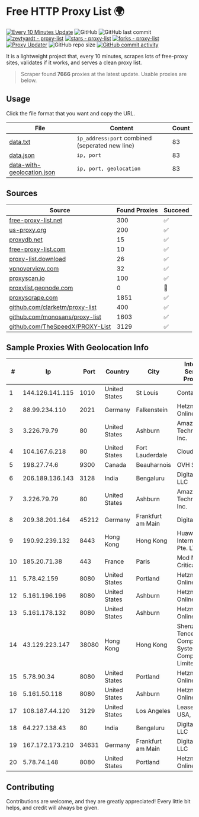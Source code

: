 
# Free HTTP Proxy List 🌍

[![Every 10 Minutes Update](https://github.com/mertguvencli/http-proxy-list/actions/workflows/main.yml/badge.svg?branch=main)](https://github.com/mertguvencli/http-proxy-list/actions/workflows/main.yml)
![GitHub](https://img.shields.io/github/license/mertguvencli/http-proxy-list)
![GitHub last commit](https://img.shields.io/github/last-commit/mertguvencli/http-proxy-list)
[![zevtyardt - proxy-list](https://img.shields.io/static/v1?label=zevtyardt&message=proxy-list&color=blue&logo=github)](https://github.com/zevtyardt/proxy-list "Go to GitHub repo")
[![stars - proxy-list](https://img.shields.io/github/stars/zevtyardt/proxy-list?style=social)](https://github.com/zevtyardt/proxy-list)
[![forks - proxy-list](https://img.shields.io/github/forks/zevtyardt/proxy-list?style=social)](https://github.com/zevtyardt/proxy-list)
[![Proxy Updater](https://github.com/zevtyardt/proxy-list/workflows/Proxy%20Updater/badge.svg)](https://github.com/zevtyardt/proxy-list/actions?query=workflow:"Proxy+Updater")
![GitHub repo size](https://img.shields.io/github/repo-size/zevtyardt/proxy-list)
[![GitHub commit activity](https://img.shields.io/github/commit-activity/m/zevtyardt/proxy-list?logo=commits)](https://github.com/zevtyardt/proxy-list/commits/main)

It is a lightweight project that, every 10 minutes, scrapes lots of free-proxy sites, validates if it works, and serves a clean proxy list.

> Scraper found **7666** proxies at the latest update. Usable proxies are below.

## Usage

Click the file format that you want and copy the URL.

|File|Content|Count|
|----|-------|-----|
|[data.txt](https://raw.githubusercontent.com/mertguvencli/http-proxy-list/main/proxy-list/data.txt)|`ip_address:port` combined (seperated new line)|83|
|[data.json](https://raw.githubusercontent.com/mertguvencli/http-proxy-list/main/proxy-list/data.json)|`ip, port`|83|
|[data-with-geolocation.json](https://raw.githubusercontent.com/mertguvencli/http-proxy-list/main/proxy-list/data-with-geolocation.json)|`ip, port, geolocation`|83|

## Sources

|Source|Found Proxies|Succeed|
|------|-------------|-------|
|[free-proxy-list.net](https://free-proxy-list.net)|300|✅|
|[us-proxy.org](https://www.us-proxy.org)|200|✅|
|[proxydb.net](http://proxydb.net)|15|✅|
|[free-proxy-list.com](https://free-proxy-list.com/?page=&port=&type%5B%5D=http&type%5B%5D=https&up_time=0&search=Search)|10|✅|
|[proxy-list.download](https://www.proxy-list.download/HTTP)|26|✅|
|[vpnoverview.com](https://vpnoverview.com/privacy/anonymous-browsing/free-proxy-servers)|32|✅|
|[proxyscan.io](https://www.proxyscan.io)|100|✅|
|[proxylist.geonode.com](https://proxylist.geonode.com/api/proxy-list?limit=300&page=1&sort_by=lastChecked&sort_type=desc&protocols=http,https)|0|🚫|
|[proxyscrape.com](https://api.proxyscrape.com/v2/?request=displayproxies&protocol=http&timeout=10000&country=all&ssl=all&anonymity=all)|1851|✅|
|[github.com/clarketm/proxy-list](https://raw.githubusercontent.com/clarketm/proxy-list/master/proxy-list-raw.txt)|400|✅|
|[github.com/monosans/proxy-list](https://raw.githubusercontent.com/monosans/proxy-list/main/proxies/http.txt)|1603|✅|
|[github.com/TheSpeedX/PROXY-List](https://raw.githubusercontent.com/TheSpeedX/PROXY-List/master/http.txt)|3129|✅|


## Sample Proxies With Geolocation Info

|#|Ip|Port|Country|City|Internet Service Provider|
|-|--|----|-------|----|-------------------------|
|1|144.126.141.115|1010|United States|St Louis|Contabo Inc.|
|2|88.99.234.110|2021|Germany|Falkenstein|Hetzner Online GmbH|
|3|3.226.79.79|80|United States|Ashburn|Amazon Technologies Inc.|
|4|104.167.6.218|80|United States|Fort Lauderdale|CloudS|
|5|198.27.74.6|9300|Canada|Beauharnois|OVH SAS|
|6|206.189.136.143|3128|India|Bengaluru|DigitalOcean, LLC|
|7|3.226.79.79|80|United States|Ashburn|Amazon Technologies Inc.|
|8|209.38.201.164|45212|Germany|Frankfurt am Main|DigitalOcean|
|9|190.92.239.132|8443|Hong Kong|Hong Kong|Huawei International Pte. LTD|
|10|185.20.71.38|443|France|Paris|Mod Mission Critical LLC|
|11|5.78.42.159|8080|United States|Portland|Hetzner Online GmbH|
|12|5.161.196.196|8080|United States|Ashburn|Hetzner Online GmbH|
|13|5.161.178.132|8080|United States|Ashburn|Hetzner Online GmbH|
|14|43.129.223.147|38080|Hong Kong|Hong Kong|Shenzhen Tencent Computer Systems Company Limited|
|15|5.78.90.34|8080|United States|Portland|Hetzner Online GmbH|
|16|5.161.50.118|8080|United States|Ashburn|Hetzner Online GmbH|
|17|108.187.44.120|3129|United States|Los Angeles|Leaseweb USA, Inc.|
|18|64.227.138.43|80|India|Bengaluru|DigitalOcean, LLC|
|19|167.172.173.210|34631|Germany|Frankfurt am Main|DigitalOcean, LLC|
|20|5.78.74.148|8080|United States|Portland|Hetzner Online GmbH|



## Contributing

Contributions are welcome, and they are greatly appreciated! Every
little bit helps, and credit will always be given.

